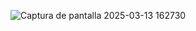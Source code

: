 ![Captura de pantalla 2025-03-13 162730](https://github.com/user-attachments/assets/4732fdc7-c3bd-42df-8829-a773d553f1cf)
